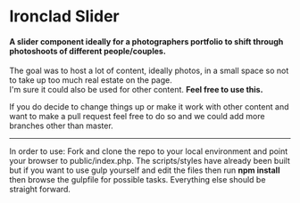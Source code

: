 # Ironclad Slider
#### A slider component ideally for a photographers portfolio to shift through photoshoots of different people/couples.

The goal was to host a lot of content, ideally photos, in a small space so not to take up too much real estate on the page.  
I'm sure it could also be used for other content.
**Feel free to use this.**

If you do decide to change things up or make it work with other content and want to make a pull request feel free to do so and we could add more branches other than master.
***
In order to use: Fork and clone the repo to your local environment and point your browser to public/index.php. The scripts/styles have already been built but if you want to use gulp yourself and edit the files then run **npm install** then browse the gulpfile for possible tasks. Everything else should be straight forward.
